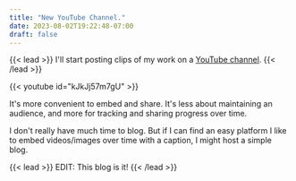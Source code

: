 ```yaml
---
title: "New YouTube Channel."
date: 2023-08-02T19:22:48-07:00
draft: false
---
```


{{< lead >}}
I'll start posting clips of my work on a [YouTube channel](https://www.youtube.com/watch?v=kJkJj57m7gU).
{{< /lead >}}

{{< youtube id="kJkJj57m7gU" >}}

It's more convenient to embed and share. It's less about maintaining an audience, and more for tracking and sharing progress over time.

I don't really have much time to blog. But if I can find an easy platform I like to embed videos/images over time with a caption, I might host a simple blog.

{{< lead >}}
EDIT: This blog is it!
{{< /lead >}}
